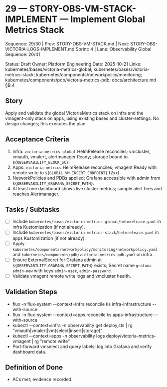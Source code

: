 # 29 — STORY-OBS-VM-STACK-IMPLEMENT — Implement Global Metrics Stack

Sequence: 29/30 | Prev: STORY-OBS-VM-STACK.md | Next: STORY-OBS-VICTORIA-LOGS-IMPLEMENT.md
Sprint: 4 | Lane: Observability
Global Sequence: 20/41

Status: Draft
Owner: Platform Engineering
Date: 2025-10-21
Links: kubernetes/bases/victoria-metrics-global; kubernetes/bases/victoria-metrics-stack; kubernetes/components/networkpolicy/monitoring; kubernetes/components/pdb/victoria-metrics-pdb; docs/architecture.md §B.4

## Story
Apply and validate the global VictoriaMetrics stack on infra and the vmagent-only stack on apps, using existing bases and cluster-settings. No design changes; this executes the plan.

## Acceptance Criteria
1) Infra: `victoria-metrics-global` HelmRelease reconciles; vmcluster, vmauth, vmalert, alertmanager Ready; storage bound to `${OBSERVABILITY_BLOCK_SC}`.
2) Apps: `victoria-metrics` HelmRelease reconciles; vmagent Ready with remote write to `${GLOBAL_VM_INSERT_ENDPOINT}` (2xx).
3) NetworkPolicies and PDBs applied; Grafana accessible with admin from `${OBSERVABILITY_GRAFANA_SECRET_PATH}`.
4) At least one dashboard shows live cluster metrics; sample alert fires and reaches Alertmanager.

## Tasks / Subtasks
- [ ] Include `kubernetes/bases/victoria-metrics-global/helmrelease.yaml` in infra Kustomization (if not already).
- [ ] Include `kubernetes/bases/victoria-metrics-stack/helmrelease.yaml` in apps Kustomization (if not already).
- [ ] Apply `kubernetes/components/networkpolicy/monitoring/networkpolicy.yaml` and `kubernetes/components/pdb/victoria-metrics-pdb.yaml` on infra.
- [ ] Ensure ExternalSecret for Grafana admin at `${OBSERVABILITY_GRAFANA_SECRET_PATH}` exists; Secret name `grafana-admin-new` with keys `admin-user`, `admin-password`.
- [ ] Validate vmagent remote write logs and vmcluster health.

## Validation Steps
- flux -n flux-system --context=infra reconcile ks infra-infrastructure --with-source
- flux -n flux-system --context=apps reconcile ks apps-infrastructure --with-source
- kubectl --context=infra -n observability get deploy,sts | rg "vmauth|vmalert|vm(select|insert|storage)"
- kubectl --context=apps -n observability logs deploy/victoria-metrics-vmagent | rg "remote write"
- Port-forward vmselect and query labels; log into Grafana and verify dashboard data.

## Definition of Done
- ACs met; evidence recorded.

